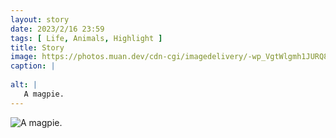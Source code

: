 ```yaml
---
layout: story
date: 2023/2/16 23:59
tags: [ Life, Animals, Highlight ]
title: Story
image: https://photos.muan.dev/cdn-cgi/imagedelivery/-wp_VgtWlgmh1JURQ8t1mg/3c2c29d1-9c3a-4930-b71d-60eb7f046600/public
caption: |
   
alt: |
   A magpie.
---
```


![A magpie.](https://photos.muan.dev/cdn-cgi/imagedelivery/-wp_VgtWlgmh1JURQ8t1mg/3c2c29d1-9c3a-4930-b71d-60eb7f046600/public)


